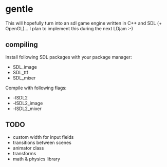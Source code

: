 # gentle
This will hopefully turn into an sdl game engine written in C++ and SDL (+ OpenGL)... I plan to implement this during the next LDjam :-)

## compiling
Install following SDL packages with your package manager:
* SDL_image
* SDL_ttf
* SDL_mixer

Compile with following flags:
* -lSDL2 
* -lSDL2_image
* -lSDL2_mixer

## TODO
* custom width for input fields
* transitions between scenes
* animator class
* transforms
* math & physics library
